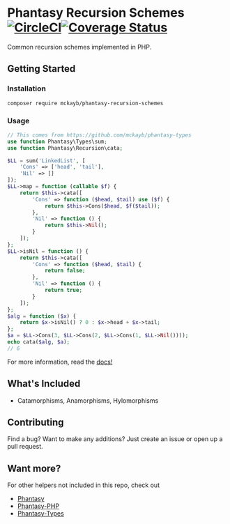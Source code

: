 # Phantasy Recursion Schemes [![CircleCI](https://circleci.com/gh/mckayb/phantasy-recursion-schemes.svg?style=svg)](https://circleci.com/gh/mckayb/phantasy-recursion-schemes)[![Coverage Status](https://coveralls.io/repos/github/mckayb/phantasy-recursion-schemes/badge.svg?branch=master)](https://coveralls.io/github/mckayb/phantasy-recursion-schemes)
Common recursion schemes implemented in PHP.

## Getting Started

### Installation
`composer require mckayb/phantasy-recursion-schemes`

### Usage
```php
// This comes from https://github.com/mckayb/phantasy-types
use function Phantasy\Types\sum;
use function Phantasy\Recursion\cata;

$LL = sum('LinkedList', [
	'Cons' => ['head', 'tail'],
	'Nil' => []
]);
$LL->map = function (callable $f) {
	return $this->cata([
		'Cons' => function ($head, $tail) use ($f) {
			return $this->Cons($head, $f($tail));
 		},
		'Nil' => function () {
			return $this->Nil();
		}
	]);
};
$LL->isNil = function () {
	return $this->cata([
		'Cons' => function ($head, $tail) {
			return false;
		},
		'Nil' => function () {
			return true;
		}
	]);
};
$alg = function ($x) {
	return $x->isNil() ? 0 : $x->head + $x->tail;
};
$a = $LL->Cons(3, $LL->Cons(2, $LL->Cons(1, $LL->Nil())));
echo cata($alg, $a);
// 6
```
For more information, read the [docs!](docs)

## What's Included
  * Catamorphisms, Anamorphisms, Hylomorphisms

## Contributing
Find a bug? Want to make any additions?
Just create an issue or open up a pull request.

## Want more?
For other helpers not included in this repo, check out
  * [Phantasy](https://github.com/mckayb/phantasy)
  * [Phantasy-PHP](https://github.com/mckayb/phantasy-php)
  * [Phantasy-Types](https://github.com/mckayb/phantasy-types)